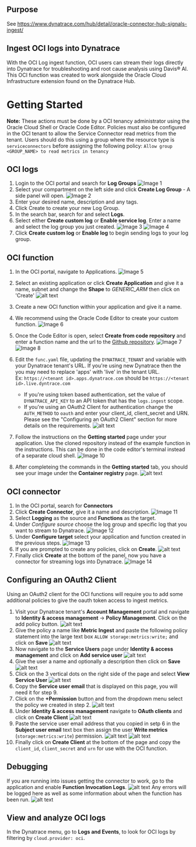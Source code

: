 ## Purpose
See https://www.dynatrace.com/hub/detail/oracle-connector-hub-signals-ingest/

## Ingest OCI logs into Dynatrace
With the OCI Log ingest function, OCI users can stream their logs directly into Dynatrace for troubleshooting and root cause analysis using Davis® AI.  
This OCI function was created to work alongside the Oracle Cloud Infrastructure extension found on the Dynatrace Hub.

# Getting Started
**Note:** These actions must be done by a OCI tenancy administrator using the Oracle Cloud Shell or Oracle Code Editor.
Policies must also be configured in the OCI tenant to allow the Service Connector read metrics from the tenant. Users should do this using a group where the resource type is `serviceconnectors` before assigning the following policy: 
`Allow group <GROUP_NAME> to read metrics in tenancy`

## OCI logs    
1. Login to the OCI portal and search for **Log Groups**
![Image 1](images/image.png)
1. Select your compartment on the left side and click **Create Log Group** - A side panel will open.
![Image 2](images/image-1.png)
2. Enter your desired name, description and any tags.
3. Click Create to create your new Log Group.
4. In the search bar, search for and select **Logs**.
5. Select either **Create custom log** or **Enable service log**. Enter a name and select the log group you just created.
![Image 3](images/image-3.png)
![Image 4](images/image-2.png)
6. Click **Create custom log** or **Enable log** to begin sending logs to your log group.

## OCI function
1. In the OCI portal, navigate to Applications.
![Image 5](images/image-4.png)
2. Select an existing application or click **Create Application** and give it a name, subnet and change the **Shape** to *GENERIC_ARM* then click on 'Create'
![alt text](images/image-16.png)
3. Create a new OCI function within your application and give it a name. 
4. We recommend using the Oracle Code Editor to create your custom function. 
![Image 6](images/oci_functions.PNG)
5. Once the Code Editor is open, select **Create from code repository** and enter a function name and the url to the [Github repository](https://github.com/Moviri/oci-log-ingestion). 
![Image 7](images/image-7.png)
![Image 8](images/image-9.png)

6. Edit the `func.yaml` file, updating the `DYNATRACE_TENANT` and variable with your Dynatrace tenant's URL. If you're using new Dynatrace then the you may need to replace 'apps' with 'live' in the tenant URL.  
Ex: `https://<tenant id>.apps.dynatrace.com` should be `https://<tenant id>.live.dyntrace.com`
    - If you're using token based authentication, set the  value of  `DYNATRACE_API_KEY` to an API token that has the `logs.ingest` scope.
    - If you're using an OAuth2 Client for authentication change the `AUTH_METHOD` to `oauth` and enter your client_id, client_secret and URN. Please see the "Configuring an OAuth2 Client" section for more details on the requirements.
![alt text](images/image-10.png)
7. Follow the instructions on the **Getting started** page under your application. Use the cloned repository instead of the example function in the instructions. This can be done in the code editor's terminal instead of a separate cloud shell.
![Image 10](images/image-11.png) 
8. After completeing the commands in the **Getting started** tab, you should see your image under the **Container registry** page.
![alt text](images/image-15.png)


## OCI connector
1. In the OCI portal, search for **Connectors**
2. Click **Create Connector**, give it a name and description.
![Image 11](images/image-12.png)
3. Select **Logging** as the source and **Functions** as the target.
4. Under *Configure source* choose the log group and specific log that you want to stream to Dynatrace.
![Image 12](images/oci_create_connector.PNG)
5. Under **Configure target** select your application and function created in the previous steps.
![Image 13](images/image-13.png)
6. If you are prompted to create any policies, click on **Create**.
![alt text](images/image-17.png)
7. Finally click **Create** at the bottom of the panel, now you have a connector for streaming logs into Dynatrace. 
![Image 14](images/image-14.png)

## Configuring an OAuth2 Client
Using an OAuth2 client for the OCI functions will require you to add some additional policies to give the oauth token access to ingest metrics.

1. Visit your Dynatrace tenant's **Account Management** portal and navigate to **Identity & access management** -> **Policy Management**. Click on the add policy button.
![alt text](images/oauth/image.png)
2. Give the policy a name like **Metric Ingest** and paste the following policy statement into the large text box `ALLOW storage:metrics:write;` and click on **Save**
![alt text](images/oauth/image-1.png)
3. Now navigate to the **Service Users** page under **Identity & access management** and click on **Add service user**
![alt text](images/oauth/image-2.png)
4. Give the user a name and optionally a description then click on **Save**
![alt text](images/oauth/image-3.png)
5. Click on the 3 vertical dots on the right side of the page and select **View Service User**
![alt text](images/oauth/image-4.png)
6. Copy the **Service user email** that is displayed on this page, you will need it for step 9.
7. Click on the **+Permission** button and from the dropdown menu select the policy we created in step 2.
![alt text](images/oauth/image-5.png)
8. Under **Identity & access management** navigate to **OAuth clients** and click on **Create Client**
![alt text](images/oauth/image-6.png)
9. Paste the service user email address that you copied in setp 6 in the **Subject user email** text box then assign the user **Write metrics** (`storage:metrics:write`) permission.
![alt text](images/oauth/image-7.png)
![alt text](images/oauth/image-8.png)
10. Finally click on **Create Client** at the bottom of the page and copy the `client_id`, `client_secret` and `urn` for use with the OCI function.  

## Debugging 
If you are running into issues getting the connector to work, go to the application and enable **Function Invocation Logs**.
![alt text](images/image-12.png)
Any errors will be logged here as well as some information about when the function has been run.
![alt text](images/image-11.png)

## View and analyze OCI logs 
In the Dynatrace menu, go to **Logs and Events**, to look for OCI logs by filtering by `cloud.provider: oci`.
